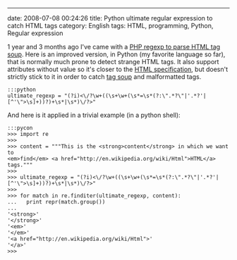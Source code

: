---
date: 2008-07-08 00:24:26
title: Python ultimate regular expression to catch HTML tags
category: English
tags: HTML, programming, Python, Regular expression

1 year and 3 months ago I've came with a
[PHP regexp to parse HTML tag soup](http://kevin.deldycke.com/2007/03/ultimate-regular-expression-for-html-tag-parsing-with-php/).
Here is an improved version, in Python (my favorite language so far), that is
normally much prone to detect strange HTML tags. It also support attributes
without value so it's closer to the
[HTML specification](http://www.w3.org/TR/REC-html40/), but doesn't strictly
stick to it in order to catch [tag soup](http://en.wikipedia.org/wiki/Tag_soup)
and malformatted tags.

    :::python
    ultimate_regexp = "(?i)<\/?\w+((\s+\w+(\s*=\s*(?:\".*?\"|'.*?'|[^'\">\s]+))?)+\s*|\s*)\/?>"

And here is it applied in a trivial example (in a python shell):

    :::pycon
    >>> import re
    >>>
    >>> content = """This is the <strong>content</strong> in which we want to
    <em>find</em> <a href="http://en.wikipedia.org/wiki/Html">HTML</a> tags."""
    >>>
    >>> ultimate_regexp = "(?i)<\/?\w+((\s+\w+(\s*=\s*(?:\".*?\"|'.*?'|[^'\">\s]+))?)+\s*|\s*)\/?>"
    >>>
    >>> for match in re.finditer(ultimate_regexp, content):
    ...   print repr(match.group())
    ...
    '<strong>'
    '</strong>'
    '<em>'
    '</em>'
    '<a href="http://en.wikipedia.org/wiki/Html">'
    '</a>'
    >>>
